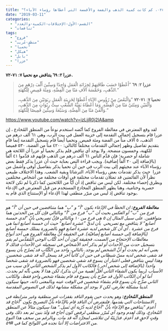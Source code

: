 ```yaml
---
title: "الإعتراض #٠٢٥، كم كانت كمية الذهب والفضة والأقمصة التي أعطاها رؤساء الآباء؟"
date: "2019-03-11"
categories: 
  - "القسم-الأول-الإختلافات-الكمية-والعدد"
  - "تناقضات"
tags: 
  - "فروع"
  - "منطق-مُريب"
  - "نحميا"
  - "هيكل"
  - "بابل"
  - "عزرا"
---
```


**عزرا ٢: ٦٩ يتناقض مع نحميا ٧: ٧١-٧٢.**

> **عزرا ٢**: **٦٩** ”أَعْطَوْا حَسَبَ طَاقَتِهِمْ لِخِزَانَةِ الْعَمَلِ وَاحِدًا وَسِتِّينَ أَلْفَ دِرْهَمٍ مِنَ الذَّهَبِ، وَخَمْسَةَ آلاَفِ مَنًا مِنَ الْفِضَّةِ، وَمِئَةَ قَمِيصٍ لِلْكَهَنَةِ.“
> 
> **نحميا ٧**: **٧١**\-**٧٢** ”وَالْبَعْضُ مِنْ رُؤُوسِ الآبَاءِ أَعْطَوْا لِخَزِينَةِ الْعَمَلِ رِبَوَتَيْنِ مِنَ الذَّهَبِ، وَأَلْفَيْنِ وَمِئَتَيْ مَنًا مِنَ الْفِضَّةِ. وَمَا أَعْطَاهُ بَقِيَّةُ الشَّعْبِ سِتَّ رِبْوَاتٍ مِنَ الذَّهَبِ، وَأَلْفَيْ مَنًا مِنَ الْفِضَّةِ، وَسَبْعَةً وَسِتِّينَ قَمِيصًا لِلْكَهَنَةِ.“

https://www.youtube.com/watch?v=jzLjjR0j2lA&amp

لقد وقع المعترض في مغالطة الفروع كما أنّضه استخدم نوعاً من المنطق المُخادع ، إن عزرا قام بتسجيل إجمالي التقدمة إلى خزينة العمل في بيت الرب، وهي ٦١ ألف درهم من الذهب، ٥ آلاف مناً من الفضة ومئة قميص. ونحميا أيضاً قام بتسجيل التقدمة إنما قام بتقديم تفاصيل وظهر إجمالي التقدمات مختلفاً كالتالي: ٤٢٠٠ مناً من الفضة، ٥٣٠ قميصاً للكهنة، وخمسون منضحة. ولا يوجد أي تناقض فلم يذكر نحميا أو عزرا أن اللائحة هي شاملة أو حصرية؛ فإن قدَّم الناس ٦١ ألف درهم من الذهب فإنهم قد قدَّموا ٤١ ألفاً (بالإضافة إلى ٢٠ ألفاً إضافية). ويجب قراءة النص بعناية حيث أن عزرا يذكر فقط بعض رؤساء الآباء عند مجيئهم إلى بيت الرب في حين أن نحميا يذكر بتفاصيل أوفى وأشمل من عزرا  حيث يذكر تقدمات بعض رؤساء الآباء، الترشاثا وبقية الشعب. وهذا الاختلاف طبيعي نظراً لأن القائمتين قد تمثلان تقدمات مختلفة في أوقات مختلفة من أشخاص مختلفين وبطرق إحصاء مختلفة. لكن ليس من تناقض إذ أن أيّاً من اللائحتين كما ذكرنا لم تكن لائحة حصرية وختامية، وهنا يظهر المنطق المخادع المستخدم من قبل المعترض في الإدعاء بوجود تناقض إذ ليس من مبرّر منطقي لهذا الإدعاء أو الإستنتاج الذي قام به.

* * *

_**مغالطة الفروع:** ان الخطأ في الإدّعاء بكون ”أ“ و ”ب“ هما متناقضين في حين أن ”أ“ هو فرع من ”ب“ أو العكس بحيث أن ”ب“ فرع من ”أ“ وبالتالي فإن كل من الحدثين هما متوافقين. على سبيل المثال إن ٥ هي فرع من ١٠ وبالتالي فإنَّ تصريحي بأنّ ”لدي خمسة أصابع“ لا يتناقض مع تصريحي  بأن لديَّ ”عشرة أصابع“ حيث أن خمسة أصابع انما هي فرع من عشرة . أي أن كل شخص لديه عشرة أصابع فهو بالضرورة يمتلك خمسة أصابع (بالإضافة إلى خمسة أصابع إضافيّة). في الحقيقة أنَّ مغالطة الفروع هي أحد أنواع مغالطات الإحتجاج من الصمت، فحقيقة كون أن أحد كُتَّاب الوحي المُقدَّس لم يقم بتسجيل حدث من الأحداث أو لم يذكر أحد الأشخاص في تسجيله عن الأحداث فذلك لا يعني أنه لم يحدث أو أنَّ الشخص لم يوجد. بالتالي، واحد من الكُتَّاب قد يُصرّح بأن يسوع قد شفى شخص لديه مسّ شيطاني في حين أن كاتباً آخر قد يسجل أنَّه قد شفى شخصين. وهذا ليس بتناقض فعلى اعتبار أن يسوع قد شفى شخصين فهو بالضرورة قد شفى شخصاً واحداً (بالإضافة إلى شخص آخر.) فالكاتب الأول لم يذكر الشخص الثاني لأي سبب من الأسباب (ربما يكون الشفاء الثاني أقلّ أهمية من أن يذكر)، لكن هذا لا يعني بأنَّه لم يحدث. أما لو أن الكاتب الأول قد صرَّح بأن يسوع قد قام بشفاء شخص واحدٍ فقط، والكاتب الثاني صرَّح بأن يسوع قام بشفاء شخصين في الوقت عينه وبالمعنى ذاته، حينها سيكون لدينا مشكلة تعارض. لكن لا يوجد أي مشكلة مشابهة لذلك في النصوص المقدسة._

_**المنطق المُخادِع:** وهو يحدث حين يقوم الناقد بقفزات غير منطقية وغير مترابطة في الاستنتاجات التي يقدمها. فلنفترض أن الناقد قام بالإدّعاء بأنَّ التصريح بكون ”أجَاج قد أُعدِمَ “يتناقض مع الإدّعاء بأنَّ ”أجَاجَ لديه ذُرّية أي نَسل.“ هذا سيكون مثالاً عن المنطق المُخادِع، وذلك لعدم وجود أي مُبرّر منطقي لرفض كون أجاج قد وَلَدَ بنين ثم بعد ذلك وفي وقتٍ لاحقٍ قد أُعدِمَ. فذرّيتَهُ لن تتلاشى لمجرَّد أنَّه قد مات. وبالرغم من سخف هذا النوع من الاعتراضات إلا أننا نجده في اللوائح كما في #٥٩._
